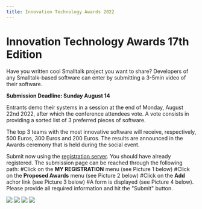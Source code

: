 ```yaml
---
title: Innovation Technology Awards 2022
---
```

# Innovation Technology Awards 17th Edition
Have you written cool Smalltalk project you want to share? 
Developers of any Smalltalk-based software can enter by submitting a 3-5min video of their software. 

**Submission Deadline: Sunday August 14** 

Entrants demo their systems in a session at the end of Monday, August 22nd 2022, after which the conference attendees vote. 
A vote consists in providing a sorted list of 3 preferred pieces of software.

The top 3 teams with the most innovative software will receive, respectively, 500 Euros, 300 Euros and 200 Euros. 
The results are announced in the Awards ceremony that is held during the social event.

Submit now using the [registration server](https://registration.esug.org). You should have already registered.
The submission page can be reached through the following path:
#Click on the **MY REGISTRATION** menu (see Picture 1 below)
#Click on the **Proposed Awards** menu (see Picture 2 below)
#Click on the **Add** achor link (see Picture 3 below)
#A form is displayed (see Picture 4 below). Please provide all required information and hit the "Submit" button.

![](file://awardsSubmissionStep1.png) ![](file://awardsSubmissionStep2.png) ![](file://awardsSubmissionStep3.png) ![](file://awardsSubmissionStep4.png)
